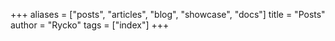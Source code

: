 +++
aliases = ["posts", "articles", "blog", "showcase", "docs"]
title = "Posts"
author = "Rycko"
tags = ["index"]
+++

